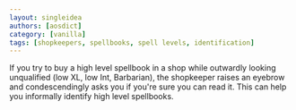 ```yaml
---
layout: singleidea
authors: [aosdict]
category: [vanilla]
tags: [shopkeepers, spellbooks, spell levels, identification]
---
```

If you try to buy a high level spellbook in a shop while outwardly looking unqualified (low XL, low Int, Barbarian), the shopkeeper raises an eyebrow and condescendingly asks you if you're sure you can read it. This can help you informally identify high level spellbooks.
